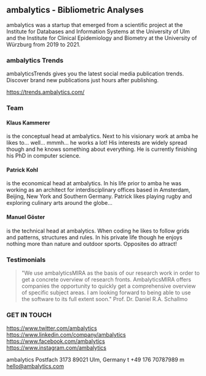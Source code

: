 ## ambalytics - Bibliometric Analyses

ambalytics was a startup that emerged from a scientific project at the Institute for Databases and Information Systems at the University of Ulm and the Institute for Clinical Epidemiology and Biometry at the University of Würzburg from 2019 to 2021. 

### ambalytics Trends

ambalyticsTrends gives you the latest social media publication trends.
Discover brand new publications just hours after publishing.

https://trends.ambalytics.com/

### Team

#### Klaus Kammerer
is the conceptual head at ambalytics.
Next to his visionary work at amba he likes to… well… mmmh… he works a lot! His interests are widely spread though and he knows something about everything. He is currently finishing his PhD in computer science.

#### Patrick Kohl
is the economical head at ambalytics.
In his life prior to amba he was working as an architect for interdisciplinary offices based in Amsterdam, Beijing, New York and Southern Germany. Patrick likes playing rugby and exploring culinary arts around the globe…

#### Manuel Göster
is the technical head at ambalytics.
When coding he likes to follow grids and patterns, structures and rules. In his private life though he enjoys nothing more than nature and outdoor sports. Opposites do attract!

### Testimonials

> "We use ambalyticsMIRA as the basis of our research work in order to get a concrete overview of research fronts. AmbalyticsMIRA offers companies the opportunity to quickly get a comprehensive overview of specific subject areas. I am looking forward to being able to use the software to its full extent soon."
Prof. Dr. Daniel R.A. Schallmo

### GET IN TOUCH

https://www.twitter.com/ambalytics
https://www.linkedin.com/company/ambalytics
https://www.facebook.com/ambalytics
https://www.instagram.com/ambalytics


ambalytics
Postfach 3173
89021 Ulm, Germany
t +49 176 70787989
m hello@ambalytics.com
